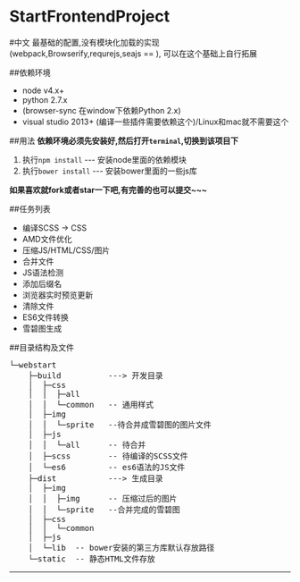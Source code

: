 # StartFrontendProject

#中文
最基础的配置,没有模块化加载的实现(webpack,Browserify,requrejs,seajs == ),
可以在这个基础上自行拓展

##依赖环境
- node v4.x+
- python 2.7.x 
 - (browser-sync 在window下依赖Python 2.x)
- visual studio 2013+ (编译一些插件需要依赖这个)/Linux和mac就不需要这个

##用法
**依赖环境必须先安装好,然后打开`terminal`,切换到该项目下**

1. 执行`npm install` --- 安装node里面的依赖模块
2. 执行`bower install` --- 安装bower里面的一些js库

**如果喜欢就fork或者star一下吧,有完善的也可以提交~~~**

##任务列表
- 编译SCSS -> CSS
- AMD文件优化
- 压缩JS/HTML/CSS/图片
- 合并文件
- JS语法检测
- 添加后缀名
- 浏览器实时预览更新
- 清除文件
- ES6文件转换
- 雪碧图生成



##目录结构及文件
<pre>
└─webstart
    ├─build          ---> 开发目录
    │  ├─css
    │  │  ├─all
    │  │  └─common   -- 通用样式
    │  ├─img
    │  │  └─sprite   --待合并成雪碧图的图片文件
    │  ├─js
    │  │  └─all      -- 待合并
    │  ├─scss        -- 待编译的SCSS文件
    │  └─es6         -- es6语法的JS文件
    ├─dist           ---> 生成目录
    │  ├─img
    │  │  ├─img      -- 压缩过后的图片
    │  │  └─sprite   --合并完成的雪碧图
    │  ├─css
    │  │  └─common
    │  ├─js
    │  └─lib  -- bower安装的第三方库默认存放路径
    └─static  -- 静态HTML文件存放
</pre>


------------
